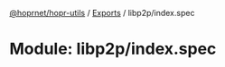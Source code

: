 [@hoprnet/hopr-utils](../README.md) / [Exports](../modules.md) / libp2p/index.spec

# Module: libp2p/index.spec
